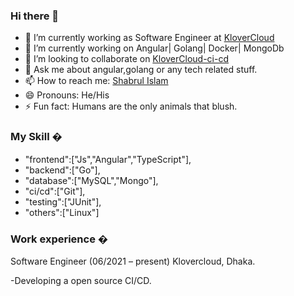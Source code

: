 ### Hi there 👋

- 🔭 I’m currently working as Software Engineer at <a href="https://klovercloud.com/" rel="nofollow">KloverCloud</a>
- 🌱 I’m currently working on Angular| Golang| Docker| MongoDb
- 👯 I’m looking to collaborate on <a href="https://github.com/klovercloud-ci-cd" rel="nofollow">KloverCloud-ci-cd</a>
- 💬 Ask me about angular,golang or any tech related stuff.
- 📫 How to reach me: <a href="https://www.linkedin.com/in/md-shabrul-islam-235baa194/" rel="nofollow">Shabrul Islam</a>
- 😄 Pronouns: He/His
- ⚡ Fun fact: Humans are the only animals that blush.


### My Skill �
- "frontend":["Js","Angular","TypeScript"],
- "backend":["Go"],
- "database":["MySQL","Mongo"],
- "ci/cd":["Git"],
- "testing":["JUnit"],
- "others":["Linux"]


### Work experience �
Software Engineer (06/2021 – present) Klovercloud, Dhaka.

-Developing a open source CI/CD.
